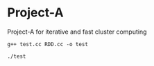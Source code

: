 Project-A
===

Project-A for iterative and fast cluster computing

`g++ test.cc RDD.cc -o test`

`./test`

